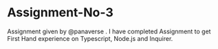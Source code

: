 # Assignment-No-3
 Assignment given by @panaverse . I have completed Assignment to get First Hand experience on Typescript, Node.js and Inquirer.
